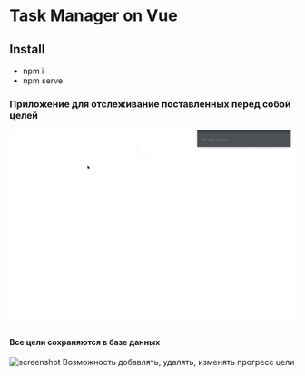 # Task Manager on Vue
## Install 
* npm i
* npm serve 
### Приложение для отслеживание поставленных перед собой целей
![screenshot](add.gif)
#### Все цели сохраняются в базе данных
![screenshot](interactive.gif)
Возможность добавлять, удалять, изменять прогресс цели
